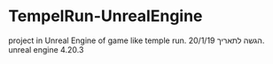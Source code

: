 # TempelRun-UnrealEngine
project in Unreal Engine of game like temple run. הגשה לתאריך 20/1/19.
unreal engine 4.20.3
